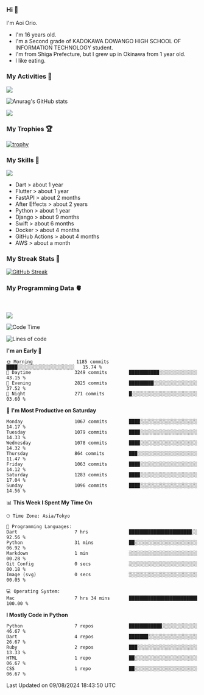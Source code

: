  ### Hi 🍳
I'm Aoi Orio.
- I'm 16 years old.
- I'm a Second grade of KADOKAWA DOWANGO HIGH SCHOOL OF INFORMATION TECHNOLOGY student.
- I'm from Shiga Prefecture, but I grew up in Okinawa from 1 year old.
- I like eating.
<!--
**aoiorio/aoiorio** is a ✨ _special_ ✨ repository because its `README.md` (this file) appears on your GitHub profile.

Here are some ideas to get you started:

- 🔭 I’m currently working on study everything...
- 🌱 I’m currently learning Flutter...
- 👯 I’m looking to collaborate on someone and everybody...
- 🤔  I eat sweet potato every after noon...
- 💬 Ask me about video edit ...
- 📫 How to reach me: I just talking about yogurt...
- 😄 Pronoun: please call me Aoi and my English name is Atom....
- 🫥 Favorite singer is Justin bieber and Lis Nas X....⏰
- 🍔 I like to eat sandwiches for lunch.
- 🌈 I'm so hungry.
- 🥪 I like to eat bread crusts.
- 🍩 My favorite food is 🍿, 🍞, 🍠, 🥞, 🍕, 🍫, 🍎, 🍬, 🧋, 🍣, 🥟 
- 🤩 I can do 🎬, 🏐, 🏓, 🏸, 🏊, 🏖️,
- 🍭 I want to 🏹, 💘, 🃏, 🏀, 🧩, 🎧, 💻, ☂️, 🐷, 🍞
- 🍕 I like 🍠, 🍿, 🍣, 🏐, 🎬, ✈️, 💻, 💰, ✏️, 🎂, 🥪, 🍙, ☕️, 🏓, 🎧, 🧩, 🏸, 🏖️, 🛏️, ❤️, 🃏, 🇺🇸, ●, 🧇 , 💽, 🍔, 🍙
- 🧋 I don't like 📲, ⏰, 🧭, ⏳, 🔪, 🪬, 🚰, 💊

- ⚡ Fun fact: power...
-->
<!-- - [![trophy](https://github-profile-trophy.vercel.app/?username=aoiorio=dark)](https://github.com/ryo-ma/github-profile-trophy)  -->

### My Activities 🫠
![](http://github-profile-summary-cards.vercel.app/api/cards/profile-details?username=aoiorio&theme=zenburn)


![Anurag's GitHub stats](https://github-readme-stats.vercel.app/api?username=aoiorio&show_icons=true&theme=dracula)

![](http://github-profile-summary-cards.vercel.app/api/cards/most-commit-language?username=aoiorio&theme=zenburn)

### My Trophies 🏆
[![trophy](https://github-profile-trophy.vercel.app/?username=aoiorio&theme=onedark)](https://github.com/ryo-ma/github-profile-trophy)

### My Skills 🔫


<a href="https://skillicons.dev">
  <img src="https://skillicons.dev/icons?i=dart,flutter,fastapi,ae,py,django,swift,docker,githubactions,aws" />
</a>

- Dart > about 1 year
- Flutter > about 1 year
- FastAPI > about 2 months
- After Effects > about 2 years
- Python > about 1 year
- Django > about 9 months
- Swift > about 6 months
- Docker > about 4 months
- GitHub Actions > about 4 months
- AWS > about a month

### My Streak Stats 🦄
[![GitHub Streak](http://github-readme-streak-stats.herokuapp.com?user=aoiorio&theme=dracula)](https://git.io/streak-stats)

### My Programming Data 🫀

<br>

![](https://komarev.com/ghpvc/?username=aoiorio&abbreviated=true)
<!--START_SECTION:waka-->
![Code Time](http://img.shields.io/badge/Code%20Time-309%20hrs%2012%20mins-blue)

![Lines of code](https://img.shields.io/badge/From%20Hello%20World%20I%27ve%20Written-11.0%20million%20lines%20of%20code-blue)

**I'm an Early 🐤** 

```text
🌞 Morning                1185 commits        ████░░░░░░░░░░░░░░░░░░░░░   15.74 % 
🌆 Daytime                3249 commits        ███████████░░░░░░░░░░░░░░   43.15 % 
🌃 Evening                2825 commits        █████████░░░░░░░░░░░░░░░░   37.52 % 
🌙 Night                  271 commits         █░░░░░░░░░░░░░░░░░░░░░░░░   03.60 % 
```
📅 **I'm Most Productive on Saturday** 

```text
Monday                   1067 commits        ████░░░░░░░░░░░░░░░░░░░░░   14.17 % 
Tuesday                  1079 commits        ████░░░░░░░░░░░░░░░░░░░░░   14.33 % 
Wednesday                1078 commits        ████░░░░░░░░░░░░░░░░░░░░░   14.32 % 
Thursday                 864 commits         ███░░░░░░░░░░░░░░░░░░░░░░   11.47 % 
Friday                   1063 commits        ████░░░░░░░░░░░░░░░░░░░░░   14.12 % 
Saturday                 1283 commits        ████░░░░░░░░░░░░░░░░░░░░░   17.04 % 
Sunday                   1096 commits        ████░░░░░░░░░░░░░░░░░░░░░   14.56 % 
```


📊 **This Week I Spent My Time On** 

```text
🕑︎ Time Zone: Asia/Tokyo

💬 Programming Languages: 
Dart                     7 hrs               ███████████████████████░░   92.56 % 
Python                   31 mins             ██░░░░░░░░░░░░░░░░░░░░░░░   06.92 % 
Markdown                 1 min               ░░░░░░░░░░░░░░░░░░░░░░░░░   00.28 % 
Git Config               0 secs              ░░░░░░░░░░░░░░░░░░░░░░░░░   00.18 % 
Image (svg)              0 secs              ░░░░░░░░░░░░░░░░░░░░░░░░░   00.05 % 

💻 Operating System: 
Mac                      7 hrs 34 mins       █████████████████████████   100.00 % 
```

**I Mostly Code in Python** 

```text
Python                   7 repos             ████████████░░░░░░░░░░░░░   46.67 % 
Dart                     4 repos             ███████░░░░░░░░░░░░░░░░░░   26.67 % 
Ruby                     2 repos             ███░░░░░░░░░░░░░░░░░░░░░░   13.33 % 
HTML                     1 repo              ██░░░░░░░░░░░░░░░░░░░░░░░   06.67 % 
CSS                      1 repo              ██░░░░░░░░░░░░░░░░░░░░░░░   06.67 % 
```




 Last Updated on 09/08/2024 18:43:50 UTC
<!--END_SECTION:waka-->
